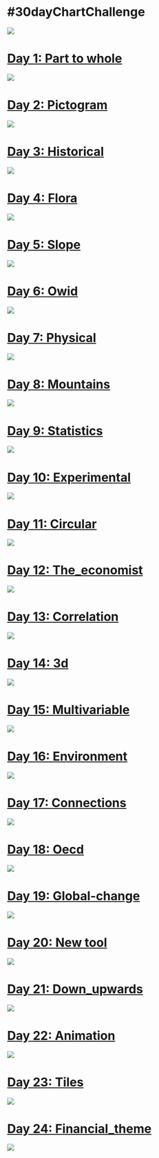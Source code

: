 \#30dayChartChallenge
================

![](Figs/30dcc.png)<!-- -->

# [Day 1: Part to whole](https://github.com/TJhon/30DayChartChallenge/blob/main/R/day1-part-to-whole.r)

![](Plots/day1.png)<!-- -->

# [Day 2: Pictogram](https://github.com/TJhon/30DayChartChallenge/blob/main/R/day2-pictogram.r)

![](Plots/day2.png)<!-- -->

# [Day 3: Historical](https://github.com/TJhon/30DayChartChallenge/blob/main/R/day3-historical.r)

![](Plots/day3.png)<!-- -->

# [Day 4: Flora](https://github.com/TJhon/30DayChartChallenge/blob/main/R/day4-flora.r)

![](Plots/day4.png)<!-- -->

# [Day 5: Slope](https://github.com/TJhon/30DayChartChallenge/blob/main/R/day5-slope.r)

![](Plots/day5.png)<!-- -->

# [Day 6: Owid](https://github.com/TJhon/30DayChartChallenge/blob/main/R/day6-OWID.r)

![](Plots/day6.gif)<!-- -->

# [Day 7: Physical](https://github.com/TJhon/30DayChartChallenge/blob/main/R/day7-physical.r)

![](Plots/day7.png)<!-- -->

# [Day 8: Mountains](https://github.com/TJhon/30DayChartChallenge/blob/main/R/day8-mountains.r)

![](Plots/day8.png)<!-- -->

# [Day 9: Statistics](https://github.com/TJhon/30DayChartChallenge/blob/main/R/day9-statistics.r)

![](Plots/day9.png)<!-- -->

# [Day 10: Experimental](https://github.com/TJhon/30DayChartChallenge/blob/main/R/day10-experimental.r)

![](Plots/day10.png)<!-- -->

# [Day 11: Circular](https://github.com/TJhon/30DayChartChallenge/blob/main/R/day11-circular.r)

![](Plots/day11.png)

# [Day 12: The_economist](https://github.com/TJhon/30DayChartChallenge/blob/main/R/day12-the_economist.r)

![](Plots/day12.png)<!-- -->

# [Day 13: Correlation](https://github.com/TJhon/30DayChartChallenge/blob/main/R/day13-correlation.r)

![](Plots/day13.png)<!-- -->

# [Day 14: 3d](https://github.com/TJhon/30DayChartChallenge/blob/main/R/day14-3d.r)

![](Plots/day14.png)<!-- -->

# [Day 15: Multivariable](https://github.com/TJhon/30DayChartChallenge/blob/main/R/day15-multivariable.r)

![](Plots/day15.png)<!-- -->

# [Day 16: Environment](https://github.com/TJhon/30DayChartChallenge/blob/main/R/day16-environment.r)

![](Plots/day16.png)<!-- -->

# [Day 17: Connections](https://github.com/TJhon/30DayChartChallenge/blob/main/R/day17-connections.r)

![](Plots/day17.png)<!-- -->

# [Day 18: Oecd](https://github.com/TJhon/30DayChartChallenge/blob/main/R/day18-oecd.r)

![](Plots/day18.png)<!-- -->

# [Day 19: Global-change](https://github.com/TJhon/30DayChartChallenge/blob/main/R/day19-global-change.r)

![](Plots/day19.gif)<!-- -->

# [Day 20: New tool](https://github.com/TJhon/30DayChartChallenge/blob/main/Julia/day20-new_tool.jl)

![](Plots/day20.gif)<!-- -->

# [Day 21: Down_upwards](https://github.com/TJhon/30DayChartChallenge/blob/main/R/day21-down_upwards.r)

![](Plots/day21.png)<!-- -->

# [Day 22: Animation](https://github.com/TJhon/30DayChartChallenge/blob/main/R/day22-animation.r)

![](Plots/day22.gif)<!-- -->

# [Day 23: Tiles](https://github.com/TJhon/30DayChartChallenge/blob/main/R/day23-tiles.r)

![](Plots/day23.png)<!-- -->

# [Day 24: Financial_theme](https://github.com/TJhon/30DayChartChallenge/blob/main/R/day24-financial_theme.r)

![](Plots/day24.png)<!-- -->
